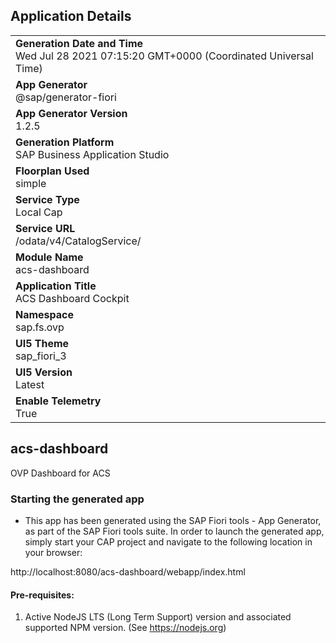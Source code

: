 ## Application Details
|               |
| ------------- |
|**Generation Date and Time**<br>Wed Jul 28 2021 07:15:20 GMT+0000 (Coordinated Universal Time)|
|**App Generator**<br>@sap/generator-fiori|
|**App Generator Version**<br>1.2.5|
|**Generation Platform**<br>SAP Business Application Studio|
|**Floorplan Used**<br>simple|
|**Service Type**<br>Local Cap|
|**Service URL**<br>/odata/v4/CatalogService/
|**Module Name**<br>acs-dashboard|
|**Application Title**<br>ACS Dashboard Cockpit|
|**Namespace**<br>sap.fs.ovp|
|**UI5 Theme**<br>sap_fiori_3|
|**UI5 Version**<br>Latest|
|**Enable Telemetry**<br>True|

## acs-dashboard

OVP Dashboard for ACS

### Starting the generated app

-   This app has been generated using the SAP Fiori tools - App Generator, as part of the SAP Fiori tools suite.  In order to launch the generated app, simply start your CAP project and navigate to the following location in your browser:

http://localhost:8080/acs-dashboard/webapp/index.html

#### Pre-requisites:

1. Active NodeJS LTS (Long Term Support) version and associated supported NPM version.  (See https://nodejs.org)


